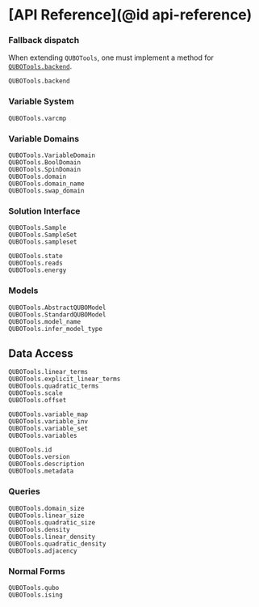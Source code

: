 # [API Reference](@id api-reference)

### Fallback dispatch
When extending `QUBOTools`, one must implement a method for [`QUBOTools.backend`](@ref). 

```@docs
QUBOTools.backend
```

### Variable System
```@docs
QUBOTools.varcmp
```

### Variable Domains
```@docs
QUBOTools.VariableDomain
QUBOTools.BoolDomain
QUBOTools.SpinDomain
QUBOTools.domain
QUBOTools.domain_name
QUBOTools.swap_domain
```

### Solution Interface
```@docs
QUBOTools.Sample
QUBOTools.SampleSet
QUBOTools.sampleset
```

```@docs
QUBOTools.state
QUBOTools.reads
QUBOTools.energy
```

### Models
```@docs
QUBOTools.AbstractQUBOModel
QUBOTools.StandardQUBOModel
QUBOTools.model_name
QUBOTools.infer_model_type
```

## Data Access
```@docs
QUBOTools.linear_terms
QUBOTools.explicit_linear_terms
QUBOTools.quadratic_terms
QUBOTools.scale
QUBOTools.offset
```

```@docs
QUBOTools.variable_map
QUBOTools.variable_inv
QUBOTools.variable_set
QUBOTools.variables
```

```@docs
QUBOTools.id
QUBOTools.version
QUBOTools.description
QUBOTools.metadata
```

### Queries
```@docs
QUBOTools.domain_size
QUBOTools.linear_size
QUBOTools.quadratic_size
QUBOTools.density
QUBOTools.linear_density
QUBOTools.quadratic_density
QUBOTools.adjacency
```

### Normal Forms
```@docs
QUBOTools.qubo
QUBOTools.ising
```